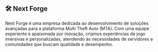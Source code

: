 ## 🛠️ Next Forge ##

Next Forge é uma empresa dedicada ao desenvolvimento de soluções avançadas para a plataforma Multi Theft Auto (MTA). Com uma equipe experiente e apaixonada por inovação, criamos experiências de jogo imersivas e personalizadas, atendendo às necessidades de servidores e comunidades que buscam qualidade e desempenho.
